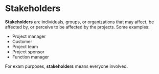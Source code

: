 # Stakeholders

**Stakeholders** are individuals, groups, or organizations that may affect, be
affected by, or perceive to be affected by the projects. Some examples:

* Project manager
* Customer
* Project team
* Project sponsor
* Function manager

For exam purposes, **stakeholders** means everyone involved.